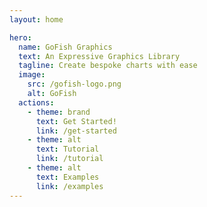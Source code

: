 ```yaml
---
layout: home

hero:
  name: GoFish Graphics
  text: An Expressive Graphics Library
  tagline: Create bespoke charts with ease
  image:
    src: /gofish-logo.png
    alt: GoFish
  actions:
    - theme: brand
      text: Get Started!
      link: /get-started
    - theme: alt
      text: Tutorial
      link: /tutorial
    - theme: alt
      text: Examples
      link: /examples
---
```


<HomeGallery />
